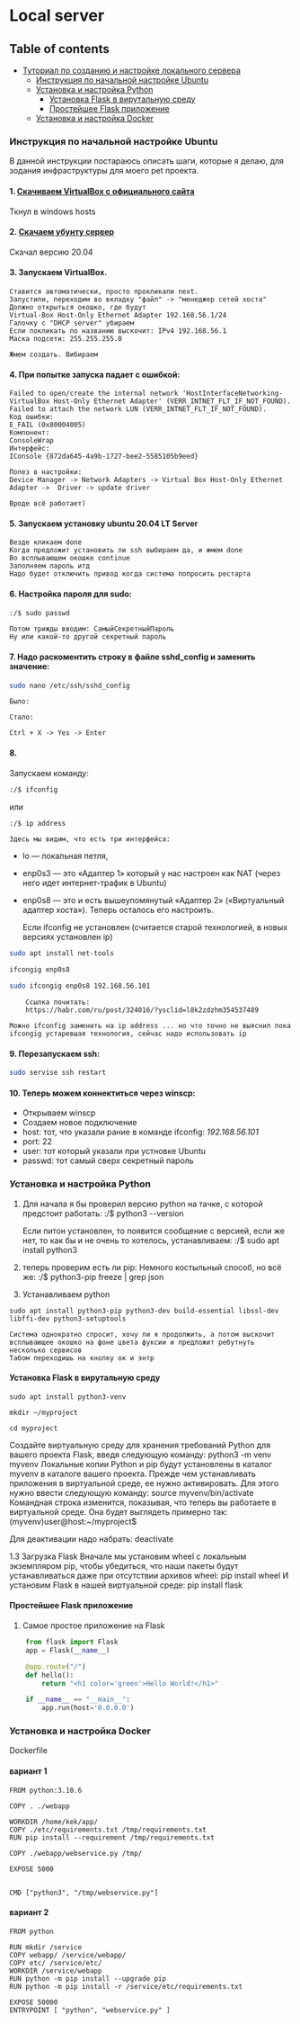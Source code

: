 # Local server

## Table of contents
	
* [Туториал по созданию и настройке локального сервера](#)
	* [Инструкция по начальной настройке Ubuntu](#local_server_setup)
	* [Установка и настройка Python](#python_setup)
		* [Установка Flask в вирутальную среду](#flask_setup)
		* [Простейшее Flask приложение](#simple_flask)
	* [Установка и настройка Docker](#docker_setup)


<a id="local_server_setup"></a>
### Инструкция по начальной настройке Ubuntu
В данной инструкции постараюсь описать шаги, которые я делаю, для зодания инфраструктуры для моего pet проекта.

#### 1. [Скачиваем VirtualBox с официального сайта](https://www.virtualbox.org/wiki/Downloads)

Ткнул в windows hosts

#### 2. [Скачаем убунту сервер](https://ubuntu.com/download/server)

Скачал версию 20.04

#### 3. Запускаем VirtualBox.

	Ставится автоматически, просто прокликали next.
	Запустили, переходим во вкладку "файл" -> "менеджер сетей хоста"
	Должно открыться окошко, где будут 
	Virtual-Box Host-Only Ethernet Adapter 192.168.56.1/24
	Галочку с "DHCP server" убираем 
	Если покликать по названию выскочит: IPv4 192.168.56.1
	Маска подсети: 255.255.255.0
	
	Жмем создать. Вибираем 
		
#### 4. При попытке запуска падает с ошибкой:

```
Failed to open/create the internal network 'HostInterfaceNetworking-VirtualBox Host-Only Ethernet Adapter' (VERR_INTNET_FLT_IF_NOT_FOUND).
Failed to attach the network LUN (VERR_INTNET_FLT_IF_NOT_FOUND).
Код ошибки: 
E_FAIL (0x80004005)
Компонент: 
ConsoleWrap
Интерфейс: 
IConsole {872da645-4a9b-1727-bee2-5585105b9eed}
```

	Полез в настройки:
	Device Manager -> Network Adapters -> Virtual Box Host-Only Ethernet Adapter ->  Driver -> update driver

	Вроде всё работает)

#### 5. Запускаем установку ubuntu 20.04 LT Server

	Везде кликаем done
	Когда предложит установить ли ssh выбираем да, и жмем done
	Во всплывающем окошке continue 
	Заполняем пароль итд
	Надо будет отключить привод когда система попросить рестарта 


#### 6. Настройка пароля для sudo:
	
```bash
:/$ sudo passwd
```

	Потом трижды вводим: СамыйСекретныйПароль
	Ну или какой-то другой секретный пароль

#### 7. Надо раскоментить строку в файле sshd_config и заменить значение:
```bash
sudo nano /etc/ssh/sshd_config
```
	
	Было:
	
	Стало:
	
	Ctrl + X -> Yes -> Enter

#### 8. 
Запускаем команду:
```bash
:/$ ifconfig 
```
или
```bash
:/$ ip address
```

	Здесь мы видим, что есть три интерфейса: 
	
- lo — локальная петля, 
- enp0s3 — это «Адаптер 1» который у нас настроен как NAT (через него идет интернет-трафик в Ubuntu) 
- enp0s8 — это и есть вышеупомянутый «Адаптер 2» («Виртуальный адаптер хоста»). Теперь осталось его настроить.
	
	Если ifconfig не установлен (считается старой технологией, в новых версиях установлен ip)

```bash
sudo apt install net-tools

ifcongig enp0s8

sudo ifcongig enp0s8 192.168.56.101
```	
		Ссылка почитать:
		https://habr.com/ru/post/324016/?ysclid=l8k2zdzhm354537489

	Можно ifconfig заменить на ip address ... но что точно не выяснил пока
	ifcongig устаревшая технология, сейчас надо использовать ip

#### 9. Перезапускаем ssh:
```bash
sudo servise ssh restart
```

#### 10. Теперь можем коннектиться через winscp:
- Открываем winscp
- Создаем новое подключение
- host: тот, что указали рание в команде ifconfig: *192.168.56.101*
- port: 22
- user: тот который указали при устновке Ubuntu
- passwd: тот самый сверх секретный пароль




<a id="python_setup"></a>
### Установка и настройка Python

1. Для начала я бы проверил версию python на тачке, с которой предстоит работать:
	:/$ python3 --version
	
	Если питон установлен, то появится сообщение с версией, если же нет, то как бы и не очень то хотелось, устанавливаем:
	:/$ sudo apt install python3
	
	
2. теперь проверим есть ли pip:
	Немного костыльный способ, но всё же:
	:/$ python3-pip freeze | grep json
	
	

3.	Устанавливаем python
```
sudo apt install python3-pip python3-dev build-essential libssl-dev libffi-dev python3-setuptools
```

	Система однократно спросит, хочу ли я продолжить, а потом выскочит всплывающее окошко на фоне цвета фуксии и предложит ребутнуть несколько сервисов
	Табом переходишь на кнопку ок и энтр


<a id="flask_setup"></a>
#### Установка Flask в вирутальную среду
```
sudo apt install python3-venv

mkdir ~/myproject

cd myproject
```

Создайте виртуальную среду для хранения требований Python для вашего проекта Flask, введя следующую команду:
python3 -m venv myvenv
Локальные копии Python и pip будут установлены в каталог myvenv в каталоге вашего проекта. Прежде чем устанавливать приложения в виртуальной среде, ее нужно активировать. Для этого нужно ввести следующую команду:
source myvenv/bin/activate
Командная строка изменится, показывая, что теперь вы работаете в виртуальной среде. Она будет выглядеть примерно так: (myvenv)user@host:~/myproject$

Для деактивации надо набрать: deactivate

1.3 Загрузка Flask
Вначале мы установим wheel с локальным экземпляром pip, чтобы убедиться, что наши пакеты будут устанавливаться даже при отсутствии архивов wheel:
pip install wheel
И установим Flask в нашей виртуальной среде:
pip install flask

<a id="simple_flask"></a>
#### Простейшее Flask приложение
1. Самое простое приложение на Flask

```python
	from flask import Flask
	app = Flask(__name__)

	@app.route("/")
	def hello():
		return "<h1 color='green'>Hello World!</h1>"

	if __name__ == "__main__":
		app.run(host='0.0.0.0')
```	

<a id="docker_setup"></a>
### Установка и настройка Docker





Dockerfile
#### вариант 1
```
FROM python:3.10.6

COPY . ./webapp

WORKDIR /home/kek/app/
COPY ./etc/requirements.txt /tmp/requirements.txt
RUN pip install --requirement /tmp/requirements.txt

COPY ./webapp/webservice.py /tmp/

EXPOSE 5000


CMD ["python3", "/tmp/webservice.py"]
```


#### вариант 2
```
FROM python

RUN mkdir /service
COPY webapp/ /service/webapp/
COPY etc/ /service/etc/
WORKDIR /service/webapp
RUN python -m pip install --upgrade pip
RUN python -m pip install -r /service/etc/requirements.txt

EXPOSE 50000
ENTRYPOINT [ "python", "webservice.py" ]
```